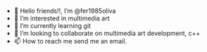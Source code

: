 - 👋 Hello friends!!, I’m @fer1985oliva
- 👀 I’m interested in multimedia art
- 🌱 I’m currently learning git
- 💞️ I’m looking to collaborate on multimedia art development, c++
- 📫 How to reach me send me an email.

<!---
fer1985oliva/fer1985oliva is a ✨ special ✨ repository because its `README.md` (this file) appears on your GitHub profile.
You can click the Preview link to take a look at your changes.
--->

